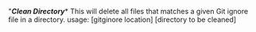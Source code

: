 
"*******************************Clean Directory********************************
This will delete all files that matches a given Git ignore file in a directory.
usage: [gitginore location] [directory to be cleaned]
